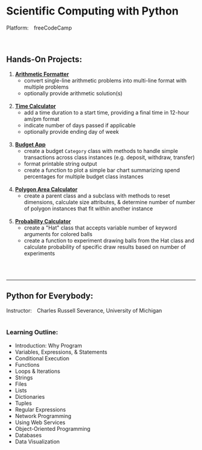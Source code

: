 # Scientific Computing with Python
Platform: freeCodeCamp<br/>
<br/>
<br/>

## Hands-On Projects:
1. [**Arithmetic Formatter**](https://github.com/williamlewis/fcc-sci-comp-w-python/tree/main/Project%2001%20-%20Arithmetic%20Formatter)
    - convert single-line arithmetic problems into multi-line format with multiple problems
    - optionally provide arithmetic solution(s)
    <br/>
2. [**Time Calculator**](https://github.com/williamlewis/fcc-sci-comp-w-python/tree/main/Project%2002%20-%20Time%20Calculator)
    - add a time duration to a start time, providing a final time in 12-hour am/pm format
    - indicate number of days passed if applicable
    - optionally provide ending day of week
    <br/>
3. [**Budget App**](https://github.com/williamlewis/fcc-sci-comp-w-python/tree/main/Project%2003%20-%20Budget%20App)
    - create a budget `Category` class with methods to handle simple transactions across class instances (e.g. deposit, withdraw, transfer)
    - format printable string output
    - create a function to plot a simple bar chart summarizing spend percentages for multiple budget class instances
    <br/>
4. [**Polygon Area Calculator**](https://github.com/williamlewis/fcc-sci-comp-w-python/tree/main/Project%2004%20-%20Polygon%20Area%20Calculator)
    - create a parent class and a subclass with methods to reset dimensions, calculate size attributes, & determine number of number of polygon instances that fit within another instance
    <br/>
5. [**Probability Calculator**](https://github.com/williamlewis/fcc-sci-comp-w-python/tree/main/Project%2005%20-%20Probability%20Calculator)
    - create a "Hat" class that accepts variable number of keyword arguments for colored balls
    - create a function to experiment drawing balls from the Hat class and calculate probability of specific draw results based on number of experiments
<br/>
<br/>


---

## Python for Everybody:
Instructor: Charles Russell Severance, University of Michigan<br/>
<br/>

### Learning Outline:
- Introduction:  Why Program
- Variables, Expressions, & Statements
- Conditional Execution
- Functions
- Loops & Iterations
- Strings
- Files
- Lists
- Dictionaries
- Tuples
- Regular Expressions
- Network Programming
- Using Web Services
- Object-Oriented Programming
- Databases
- Data Visualization
<br/>

